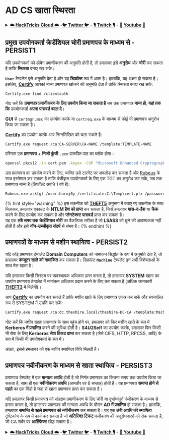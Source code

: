 # AD CS खाता स्थिरता

<details>

<summary><a href="https://cloud.hacktricks.xyz/pentesting-cloud/pentesting-cloud-methodology"><strong>☁️ HackTricks Cloud ☁️</strong></a> -<a href="https://twitter.com/hacktricks_live"><strong>🐦 Twitter 🐦</strong></a> - <a href="https://www.twitch.tv/hacktricks_live/schedule"><strong>🎙️ Twitch 🎙️</strong></a> - <a href="https://www.youtube.com/@hacktricks_LIVE"><strong>🎥 Youtube 🎥</strong></a></summary>

- क्या आप किसी **साइबर सुरक्षा कंपनी** में काम करते हैं? क्या आप अपनी कंपनी को **HackTricks में विज्ञापित** देखना चाहते हैं? या क्या आपको **PEASS के नवीनतम संस्करण या HackTricks को PDF में डाउनलोड** करने का उपयोग करना है? [**सदस्यता योजनाएं**](https://github.com/sponsors/carlospolop) की जांच करें!

- खोजें [**The PEASS Family**](https://opensea.io/collection/the-peass-family), हमारा विशेष संग्रह [**NFTs**](https://opensea.io/collection/the-peass-family)

- प्राप्त करें [**आधिकारिक PEASS & HackTricks swag**](https://peass.creator-spring.com)

- **शामिल हों** [**💬**](https://emojipedia.org/speech-balloon/) [**Discord समूह**](https://discord.gg/hRep4RUj7f) या [**टेलीग्राम समूह**](https://t.me/peass) या **फॉलो** करें मुझे **Twitter** [**🐦**](https://github.com/carlospolop/hacktricks/tree/7af18b62b3bdc423e11444677a6a73d4043511e9/\[https:/emojipedia.org/bird/README.md)[**@carlospolopm**](https://twitter.com/hacktricks_live)**.**

- **अपने हैकिंग ट्रिक्स को [hacktricks रेपो](https://github.com/carlospolop/hacktricks) और [hacktricks-cloud रेपो](https://github.com/carlospolop/hacktricks-cloud) में पीआर जमा करके साझा करें।**

</details>

## प्रमुख उपयोगकर्ता क्रेडेंशियल चोरी प्रमाणपत्र के माध्यम से - PERSIST1

यदि उपयोगकर्ता को डोमेन प्रमाणीकरण की अनुमति होती है, तो हमलावर इसे **अनुरोध** और **चोरी** कर सकता है ताकि **स्थिरता** बनाए रख सके।

**`User`** टेम्पलेट इसे अनुमति देता है और यह **डिफ़ॉल्ट** रूप में आता है। हालांकि, यह अक्षम हो सकता है। इसलिए, [**Certify**](https://github.com/GhostPack/Certify) आपको मान्य प्रमाणपत्र खोजने की अनुमति देता है ताकि स्थिरता बनाए रख सकें:
```
Certify.exe find /clientauth
```
नोट करें कि **प्रमाणपत्र प्रमाणीकरण के लिए उपयोग किया जा सकता है** जब तक प्रमाणपत्र **मान्य हो**, **यहां तक कि** उपयोगकर्ता **अपना** **पासवर्ड बदल दे**।

**GUI** से `certmgr.msc` का उपयोग करके या `certreq.exe` के माध्यम से कोई भी प्रमाणपत्र अनुरोध किया जा सकता है।

[**Certify**](https://github.com/GhostPack/Certify) का उपयोग करके आप निम्नलिखित को चला सकते हैं:
```
Certify.exe request /ca:CA-SERVER\CA-NAME /template:TEMPLATE-NAME
```
परिणाम एक **प्रमाणपत्र** + **निजी कुंजी** `.pem` प्रारूपित पाठ का ब्लॉक होगा।
```bash
openssl pkcs12 -in cert.pem -keyex -CSP "Microsoft Enhanced Cryptographic Provider v1.0" -export -out cert.pfx
```
उस प्रमाणपत्र का उपयोग करने के लिए, व्यक्ति उसे टारगेट पर अपलोड कर सकता है और [Rubeus](https://github.com/GhostPack/Rubeus) के साथ इस्तेमाल कर सकता है ताकि पंजीकृत उपयोगकर्ता के लिए एक TGT का अनुरोध कर सके, जब तक प्रमाणपत्र मान्य है (डिफ़ॉल्ट अवधि 1 वर्ष है):
```bash
Rubeus.exe asktgt /user:harmj0y /certificate:C:\Temp\cert.pfx /password:CertPass!
```
{% hint style="warning" %}
इस तकनीक को [**THEFT5**](certificate-theft.md#ntlm-credential-theft-via-pkinit-theft5) अनुभाग में बताए गए तकनीक के साथ मिलाकर, हमलावर एकाउंट के **NTLM हैश को प्राप्त** कर सकता है, जिसे हमलावर **पास-द-हैश** या **क्रैक** करने के लिए उपयोग कर सकता है और **प्लेनटेक्स्ट पासवर्ड** प्राप्त कर सकता है। \
यह एक **लंबे समय तक क्रेडेंशियल चोरी** का वैकल्पिक तरीका है जो **LSASS** को छूने की आवश्यकता नहीं होती है और इसे **नॉन-उच्चीकृत संदर्भ** से संभव है।
{% endhint %}

## प्रमाणपत्रों के माध्यम से मशीन स्थायित्व - PERSIST2

यदि कोई प्रमाणपत्र टेम्पलेट **Domain Computers** को नामांकन सिद्धांत के रूप में अनुमति देता है, तो हमलावर **कंप्यूटर खाते को नामांकित** कर सकता है। डिफ़ॉल्ट **`Machine`** टेम्पलेट इन सभी विशेषताओं के साथ मेल खाता है।

यदि हमलावर किसी सिस्टम पर व्यवस्थापक अधिकार प्राप्त करता है, तो हमलावर **SYSTEM** खाता का उपयोग प्रमाणपत्र टेम्पलेट में नामांकन अधिकार प्रदान करने के लिए कर सकता है (अधिक जानकारी [**THEFT3**](certificate-theft.md#machine-certificate-theft-via-dpapi-theft3) में मिलेगी)।

आप [**Certify**](https://github.com/GhostPack/Certify) का उपयोग कर सकते हैं ताकि मशीन खाते के लिए प्रमाणपत्र एकत्र कर सकें और स्वचालित रूप से SYSTEM में उन्नति कर सकें:
```bash
Certify.exe request /ca:dc.theshire.local/theshire-DC-CA /template:Machine /machine
```
नोट करें कि मशीन खाता प्रमाणपत्र के साथ पहुंच होने पर, हमलावर को फिर मशीन खाते के रूप में **Kerberos में प्रमाणित** करने की सुविधा होती है। **S4U2Self** का उपयोग करके, हमलावर फिर किसी भी सेवा के लिए **Kerberos सेवा टिकट प्राप्त** कर सकता है (जैसे CIFS, HTTP, RPCSS, आदि) के रूप में किसी भी उपयोगकर्ता के रूप में।

अंततः, इससे हमलावर को एक मशीन स्थायित्व विधि मिलती है।

## प्रमाणपत्र नवीनीकरण के माध्यम से खाता स्थायित्व - PERSIST3

प्रमाणपत्र टेम्पलेट में एक **मान्यता अवधि** होती है जो निर्गत प्रमाणपत्र का कितना समय तक उपयोग किया जा सकता है, साथ ही एक **नवीनीकरण अवधि** (आमतौर पर 6 सप्ताह) होती है। यह प्रमाणपत्र **समाप्त होने से पहले** का एक विंडो है जहां से खाता प्रमाणपत्र प्राप्त कर सकता है।

यदि हमलावर किसी प्रमाणपत्र को संप्रदाय प्रमाणीकरण के लिए चोरी या दुर्भाग्यपूर्ण पंजीकरण के माध्यम से हमला करता है, तो हमलावर प्रमाणपत्र की मान्यता अवधि के दौरान **AD में प्रमाणित** हो सकता है। हालांकि, हमलावर **समाप्ति से पहले प्रमाणपत्र को नवीनीकरण** कर सकता है। यह एक **लंबी अवधि की स्थायित्व** दृष्टिकोण के रूप में कार्य कर सकता है जो **अतिरिक्त टिकट** पंजीकरण की अनुरोधनाओं को रोक सकता है, जो CA सर्वर पर **आर्टिफैक्ट** छोड़ सकता है।

<details>

<summary><a href="https://cloud.hacktricks.xyz/pentesting-cloud/pentesting-cloud-methodology"><strong>☁️ HackTricks Cloud ☁️</strong></a> -<a href="https://twitter.com/hacktricks_live"><strong>🐦 Twitter 🐦</strong></a> - <a href="https://www.twitch.tv/hacktricks_live/schedule"><strong>🎙️ Twitch 🎙️</strong></a> - <a href="https://www.youtube.com/@hacktricks_LIVE"><strong>🎥 Youtube 🎥</strong></a></summary>

- क्या आप **साइबर सुरक्षा कंपनी** में काम करते हैं? क्या आप अपनी कंपनी को **HackTricks में विज्ञापित** देखना चाहते हैं? या क्या आपको **PEASS के नवीनतम संस्करण या HackTricks को PDF में डाउनलोड** करने की सुविधा चाहिए? [**SUBSCRIPTION PLANS**](https://github.com/sponsors/carlospolop) की जांच करें!

- खोजें [**The PEASS Family**](https://opensea.io/collection/the-peass-family), हमारा विशेष [**NFTs**](https://opensea.io/collection/the-peass-family) संग्रह

- प्राप्त करें [**आधिकारिक PEASS और HackTricks swag**](https://peass.creator-spring.com)

- **शामिल हों** [**💬**](https://emojipedia.org/speech-balloon/) [**Discord समूह**](https://discord.gg/hRep4RUj7f) या [**टेलीग्राम समूह**](https://t.me/peass) या मुझे **ट्विटर** पर **फ़ॉलो** करें [**🐦**](https://github.com/carlospolop/hacktricks/tree/7af18b62b3bdc423e11444677a6a73d4043511e9/\[https:/emojipedia.org/bird/README.md)[**@carlospolopm**](https://twitter.com/hacktricks_live)**.**

- **अपने हैकिंग ट्रिक्स को [hacktricks रेपो](https://github.com/carlospolop/hacktricks) और [hacktricks-cloud रेपो](https://github.com/carlospolop/hacktricks-cloud) में पीआर जमा करके साझा करें।**

</details>
